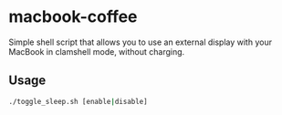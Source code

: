 # macbook-coffee
Simple shell script that allows you to use an external display with your MacBook in clamshell mode, without charging.

## Usage
```bash
./toggle_sleep.sh [enable|disable]
